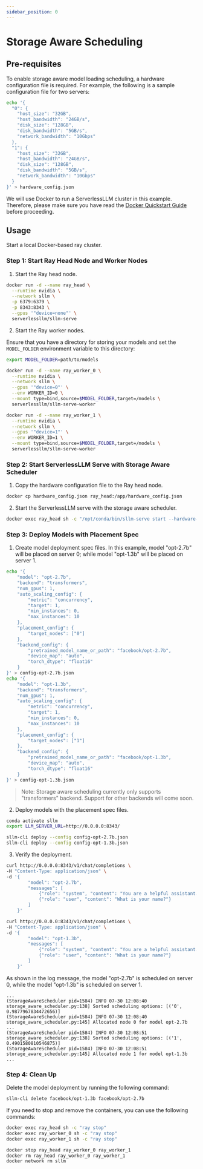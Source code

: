 ```yaml
---
sidebar_position: 0
---
```


# Storage Aware Scheduling

## Pre-requisites
To enable storage aware model loading scheduling, a hardware configuration file is required.
For example, the following is a sample configuration file for two servers:
```bash
echo '{
  "0": {
    "host_size": "32GB",
    "host_bandwidth": "24GB/s",
    "disk_size": "128GB",
    "disk_bandwidth": "5GB/s",
    "network_bandwidth": "10Gbps"
  },
  "1": {
    "host_size": "32GB",
    "host_bandwidth": "24GB/s",
    "disk_size": "128GB",
    "disk_bandwidth": "5GB/s",
    "network_bandwidth": "10Gbps"
  }
}' > hardware_config.json
```

We will use Docker to run a ServerlessLLM cluster in this example. Therefore, please make sure you have read the [Docker Quickstart Guide](../getting_started/docker_quickstart.md) before proceeding.

## Usage
Start a local Docker-based ray cluster.

### Step 1: Start Ray Head Node and Worker Nodes

1. Start the Ray head node.

```bash
docker run -d --name ray_head \
  --runtime nvidia \
  --network sllm \
  -p 6379:6379 \
  -p 8343:8343 \
  --gpus '"device=none"' \
  serverlessllm/sllm-serve
```

2. Start the Ray worker nodes.

Ensure that you have a directory for storing your models and set the `MODEL_FOLDER` environment variable to this directory:

```bash
export MODEL_FOLDER=path/to/models
```

```bash
docker run -d --name ray_worker_0 \
  --runtime nvidia \
  --network sllm \
  --gpus '"device=0"' \
  --env WORKER_ID=0 \
  --mount type=bind,source=$MODEL_FOLDER,target=/models \
  serverlessllm/sllm-serve-worker

docker run -d --name ray_worker_1 \
  --runtime nvidia \
  --network sllm \
  --gpus '"device=1"' \
  --env WORKER_ID=1 \
  --mount type=bind,source=$MODEL_FOLDER,target=/models \
  serverlessllm/sllm-serve-worker
```

### Step 2: Start ServerlessLLM Serve with Storage Aware Scheduler

1. Copy the hardware configuration file to the Ray head node.

```bash
docker cp hardware_config.json ray_head:/app/hardware_config.json
```

2. Start the ServerlessLLM serve with the storage aware scheduler.

```bash
docker exec ray_head sh -c "/opt/conda/bin/sllm-serve start --hardware-config /app/hardware_config.json"
```

### Step 3: Deploy Models with Placement Spec

1. Create model deployment spec files.
In this example, model "opt-2.7b" will be placed on server 0; while model "opt-1.3b" will be placed on server 1.
```bash
echo '{
    "model": "opt-2.7b",
    "backend": "transformers",
    "num_gpus": 1,
    "auto_scaling_config": {
        "metric": "concurrency",
        "target": 1,
        "min_instances": 0,
        "max_instances": 10
    },
    "placement_config": {
        "target_nodes": ["0"]
    },
    "backend_config": {
        "pretrained_model_name_or_path": "facebook/opt-2.7b",
        "device_map": "auto",
        "torch_dtype": "float16"
    }
}' > config-opt-2.7b.json
echo '{
    "model": "opt-1.3b",
    "backend": "transformers",
    "num_gpus": 1,
    "auto_scaling_config": {
        "metric": "concurrency",
        "target": 1,
        "min_instances": 0,
        "max_instances": 10
    },
    "placement_config": {
        "target_nodes": ["1"]
    },
    "backend_config": {
        "pretrained_model_name_or_path": "facebook/opt-1.3b",
        "device_map": "auto",
        "torch_dtype": "float16"
    }
}' > config-opt-1.3b.json
```

> Note: Storage aware scheduling currently only supports "transformers" backend. Support for other backends will come soon.

2. Deploy models with the placement spec files.

```bash
conda activate sllm
export LLM_SERVER_URL=http://0.0.0.0:8343/

sllm-cli deploy --config config-opt-2.7b.json
sllm-cli deploy --config config-opt-1.3b.json
```

3. Verify the deployment.

```bash
curl http://0.0.0.0:8343/v1/chat/completions \
-H "Content-Type: application/json" \
-d '{
        "model": "opt-2.7b",
        "messages": [
            {"role": "system", "content": "You are a helpful assistant."},
            {"role": "user", "content": "What is your name?"}
        ]
    }'

curl http://0.0.0.0:8343/v1/chat/completions \
-H "Content-Type: application/json" \
-d '{
        "model": "opt-1.3b",
        "messages": [
            {"role": "system", "content": "You are a helpful assistant."},
            {"role": "user", "content": "What is your name?"}
        ]
    }'
```

As shown in the log message, the model "opt-2.7b" is scheduled on server 0, while the model "opt-1.3b" is scheduled on server 1.
```plaintext
...
(StorageAwareScheduler pid=1584) INFO 07-30 12:08:40 storage_aware_scheduler.py:138] Sorted scheduling options: [('0', 0.9877967834472656)]
(StorageAwareScheduler pid=1584) INFO 07-30 12:08:40 storage_aware_scheduler.py:145] Allocated node 0 for model opt-2.7b
...
(StorageAwareScheduler pid=1584) INFO 07-30 12:08:51 storage_aware_scheduler.py:138] Sorted scheduling options: [('1', 0.4901580810546875)]
(StorageAwareScheduler pid=1584) INFO 07-30 12:08:51 storage_aware_scheduler.py:145] Allocated node 1 for model opt-1.3b
...
```

### Step 4: Clean Up

Delete the model deployment by running the following command:

```bash
sllm-cli delete facebook/opt-1.3b facebook/opt-2.7b
```

If you need to stop and remove the containers, you can use the following commands:

```bash
docker exec ray_head sh -c "ray stop"
docker exec ray_worker_0 sh -c "ray stop"
docker exec ray_worker_1 sh -c "ray stop"

docker stop ray_head ray_worker_0 ray_worker_1
docker rm ray_head ray_worker_0 ray_worker_1
docker network rm sllm
```